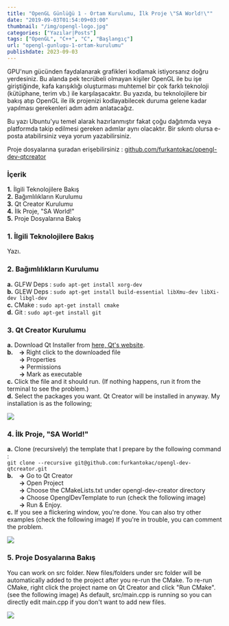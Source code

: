 ```yaml
---
title: "OpenGL Günlüğü 1 - Ortam Kurulumu, İlk Proje \"SA World!\""
date: "2019-09-03T01:54:09+03:00"
thumbnail: "/img/opengl-logo.jpg"
categories: ["Yazılar|Posts"]
tags: ["OpenGL", "C++", "C", "Başlangıç"]
url: "opengl-gunlugu-1-ortam-kurulumu"
publishdate: 2023-09-03
---
```


GPU'nun gücünden faydalanarak grafikleri kodlamak istiyorsanız doğru yerdesiniz. Bu alanda pek tecrübeli olmayan kişiler OpenGL ile bu işe giriştiğinde, kafa karışıklığı oluşturması muhtemel bir çok farklı teknoloji (kütüphane, terim vb.) ile karşılaşacaktır. Bu yazıda, bu teknolojilere bir bakış atıp OpenGL ile ilk projenizi kodlayabilecek duruma gelene kadar yapılması gerekenleri adım adım anlatacağız.

Bu yazı Ubuntu'yu temel alarak hazırlanmıştır fakat çoğu dağıtımda veya platformda takip edilmesi gereken adımlar aynı olacaktır. Bir sıkıntı olursa e-posta atabilirsiniz veya yorum yazabilirsiniz.

Proje dosyalarına şuradan erişebilirsiniz : [github.com/furkantokac/opengl-dev-qtcreator](https://github.com/furkantokac/opengl-dev-qtcreator)


### İçerik

**1.** İlgili Teknolojilere Bakış <br>
**2.** Bağımlılıkların Kurulumu <br>
**3.** Qt Creator Kurulumu <br>
**4.** İlk Proje, "SA World!" <br>
**5.** Proje Dosyalarına Bakış


### 1. İlgili Teknolojilere Bakış

Yazı.


### 2. Bağımlılıkların Kurulumu

**a.** GLFW Deps : `sudo apt-get install xorg-dev` <br>
**b.** GLEW Deps : `sudo apt-get install build-essential libXmu-dev libXi-dev libgl-dev` <br>
**c.** CMake : `sudo apt-get install cmake` <br>
**d.** Git : `sudo apt-get install git`


### 3. Qt Creator Kurulumu

**a.** Download Qt Installer from <a href="https://www.qt.io/download-qt-installer">here, Qt's website</a>. <br>
**b.**&emsp;**->** Right click to the downloaded file <br>
&emsp;&emsp;**->** Properties <br>
&emsp;&emsp;**->** Permissions <br>
&emsp;&emsp;**->** Mark as executable <br>
**c.** Click the file and it should run. (If nothing happens, run it from the terminal to see the problem.) <br>
**d.** Select the packages you want. Qt Creator will be installed in anyway. My installation is as the following;

![ ](/img/qt-installation-packages.png#center)


### 4. İlk Proje, "SA World!"

**a.** Clone (recursively) the template that I prepare by the following command : <br>`git clone --recursive git@github.com:furkantokac/opengl-dev-qtcreator.git` <br>
**b.**&emsp;**->** Go to Qt Creator <br>
&emsp;&emsp;**->** Open Project <br>
&emsp;&emsp;**->** Choose the CMakeLists.txt under opengl-dev-creator directory <br>
&emsp;&emsp;**->** Choose OpenglDevTemplate to run (check the following image) <br>
&emsp;&emsp;**->** Run & Enjoy. <br>
**c.** If you see a flickering window, you're done. You can also try other examples (check the following image) If you're in trouble, you can comment the problem.

![ ](/img/qtcreator-run-glfw-examples.png#center)


### 5. Proje Dosyalarına Bakış

You can work on src folder. New files/folders under src folder will be automatically added to the project after you re-run the CMake. To re-run CMake, right click the project name on Qt Creator and click "Run CMake". (see the following image) As default, src/main.cpp is running so you can directly edit main.cpp if you don't want to add new files.

![ ](/img/qtcreator-run-cmake.png#center)

